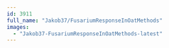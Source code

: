```yaml
---
id: 3911
full_name: "Jakob37/FusariumResponseInOatMethods"
images: 
  - "Jakob37-FusariumResponseInOatMethods-latest"
---
```

